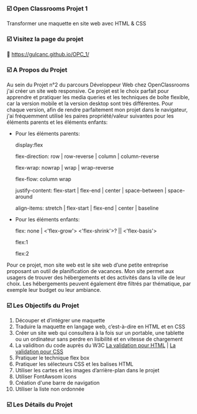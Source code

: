  
### ☑️ Open Classrooms Projet 1

Transformer une maquette en site web avec HTML & CSS

### ☑️ Visitez la page du projet
🔗 https://gulcanc.github.io/OPC_1/

### ☑️ A Propos du Projet
Au sein du Projet n°2 du parcours Développeur Web chez OpenClassrooms j'ai créer un site web responsive. Ce projet est le choix parfait pour apprendre et pratiquer les media queries et les techniques de boîte flexible, car la version mobile et la version desktop sont très différentes. Pour chaque version, afin de rendre parfaitement mon projet dans le navigateur, j'ai fréquemment utilisé les paires propriété/valeur suivantes pour les éléments parents et les éléments enfants:

* Pour les éléments parents:

  display:flex
  
  flex-direction: row | row-reverse | column | column-reverse
  
  flex-wrap: nowrap | wrap | wrap-reverse
  
  flex-flow: column wrap
  
  justify-content: flex-start | flex-end | center | space-between | space-around
  
  align-items: stretch | flex-start | flex-end | center | baseline 
  
* Pour les éléments enfants:

  flex: none |  <'flex-grow'> <'flex-shrink'>? || <'flex-basis'>
  
  flex:1
  
  flex:2

Pour ce projet, mon site web est le site web d’une petite entreprise proposant un outil de planification de vacances. Mon site permet aux usagers de trouver des hébergements et des activités dans la ville de leur choix. Les hébergements peuvent également être filtrés par thématique, par exemple leur budget ou leur  ambiance.

### ☑️ Les Objectifs du Projet

1. Découper et d’intégrer une maquette 
2. Traduire la maquette en langage web, c’est-à-dire en HTML et en CSS
3. Créer un site web qui consultera à la fois sur un portable, une tablette ou un ordinateur sans perdre en lisibilité et en vitesse de chargement
4. La validitıon du code auprès du W3C [La validation pour HTML](https://validator.w3.org/) | [La validation pour CSS](https://jigsaw.w3.org/css-validator/)
5. Pratiquer le technique flex box
6. Pratiquer les sélecteurs CSS et les balises HTML
7. Utiliser les cartes et les images d’arrière-plan dans le projet
8. Utiliser FontAwsom icons
9. Création d'une barre de navigation
10. Utiliser la liste non ordonnée

### ☑️ Les Détails du Projet










